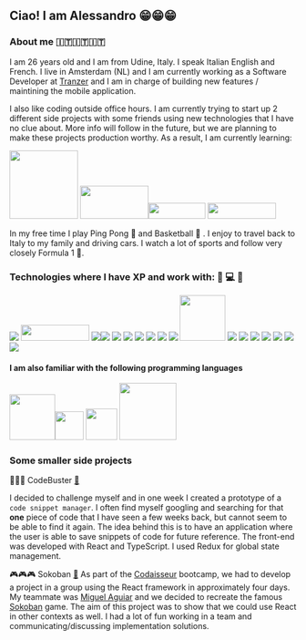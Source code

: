 ## Ciao! I am Alessandro 😁😁😁

### About me 🇮🇹🇮🇹🇮🇹

I am 26 years old and I am from Udine, Italy. I speak Italian English and French. I live in Amsterdam (NL) and I am currently working as a Software Developer at <a href="https://tranzer.com/?gclid=Cj0KCQjw3eeXBhD7ARIsAHjssr_k6pv7gGmsI5j6NdzLcPT3VlsZcdEW9IpSNpLhLHZgg4EGiu-49BkaAkPvEALw_wcB">Tranzer</a> and I am in charge of building new features / maintining the mobile application. 

I also like coding outside office hours. I am currently trying to start up 2 different side projects with some friends using new technologies that I have no clue about. More info will follow in the future, but we are planning to make these projects production worthy. As a result, I am currently learning: 

<img
width='120px' height='120px'
src='https://www.docker.com/wp-content/uploads/2022/05/Docker_Temporary_Image_Google_Blue_1080x1080_v1.png' />
<img width='120px' height='58px' src='https://miro.medium.com/max/920/1*CdjOgfolLt_GNJYBzI-1QQ.jpeg' /><img
width='100px' height='28px'
src='https://camo.githubusercontent.com/64a06327e4f2096d2c746b6a228b58e5d6d342f594cab86cce8bd95a07e2f69e/68747470733a2f2f696d672e736869656c64732e696f2f62616467652f2d4e6578742e6a732d3030303030303f266c6f676f3d6e6578742e6a73' />
<img
width='120px' height='28px' src='https://camo.githubusercontent.com/2752c132e2073265bc9e8c78f8b61be0c407e06762f8ba0c573718248b6ecee0/68747470733a2f2f696d672e736869656c64732e696f2f62616467652f2d506f737467726553514c2d3333363739313f266c6f676f3d706f737467726573716c' />

In my free time I play Ping Pong 🏓  and Basketball 🏀 . I enjoy to travel back to Italy to my family and driving cars. I watch a lot of sports and follow very closely Formula 1 🚗.

### Technologies where I have XP and work with: 📱 💻 🧪 
<img
src='https://camo.githubusercontent.com/876426d64480dd18283dc72bcf0f293d6871c746d5358168e28565efc1c0334d/68747470733a2f2f696d672e736869656c64732e696f2f62616467652f52656163742d3631444146423f6c6f676f3d7265616374266c6f676f436f6c6f723d7768697465267374796c653d666f722d7468652d6261646765' />
<img
width='120px' height='28px'
src='https://camo.githubusercontent.com/52c8261df97f0cc05fe0881a0ee6a7fce522dd4eea055eabe3e820cf2bf0411a/68747470733a2f2f696d672e736869656c64732e696f2f62616467652f52656163745f4e61746976652d3230323332413f266c6f676f3d7265616374266c6f676f436f6c6f723d363144414642' />
<img src='https://camo.githubusercontent.com/c2cca0fe542f9c1271669790c7ebb6abed9cbd25d6b2cd4863b70c3951ea2df6/68747470733a2f2f696d672e736869656c64732e696f2f62616467652f547970657363726970742d3331373843363f6c6f676f3d74797065736372697074266c6f676f436f6c6f723d7768697465267374796c653d666f722d7468652d6261646765' /><img src='https://camo.githubusercontent.com/f1ce1218eb39d7e7b6d246fb5ce1f6340158187e17ba462750de73e09cd8864f/68747470733a2f2f696d672e736869656c64732e696f2f62616467652f4a6176615363726970742d4637444631453f6c6f676f3d6a617661736372697074266c6f676f436f6c6f723d7768697465267374796c653d666f722d7468652d6261646765' />
<img src='https://camo.githubusercontent.com/876426d64480dd18283dc72bcf0f293d6871c746d5358168e28565efc1c0334d/68747470733a2f2f696d672e736869656c64732e696f2f62616467652f52656163742d3631444146423f6c6f676f3d7265616374266c6f676f436f6c6f723d7768697465267374796c653d666f722d7468652d6261646765' />
<img src='https://camo.githubusercontent.com/ba7b5a94c5934bd53128b7600332064a41d97c343ebc19e72c048daae18ea5d1/68747470733a2f2f696d672e736869656c64732e696f2f62616467652f4e6f64652e6a732d3333393933333f6c6f676f3d6e6f64652e6a73266c6f676f436f6c6f723d7768697465267374796c653d666f722d7468652d6261646765' />
<img src='
https://camo.githubusercontent.com/a3bbc59f190482c45788b1d213d1dc1b8f426691e0e6320aefe31bc6832f3491/68747470733a2f2f696d672e736869656c64732e696f2f62616467652f52656475782d3736344142433f6c6f676f3d7265647578266c6f676f436f6c6f723d7768697465267374796c653d666f722d7468652d6261646765' />
<img src='https://camo.githubusercontent.com/54d885a39ff8ae8e17e1f9dd9286eb8e754d4c44c6ff3a31b2ba8f143f454254/68747470733a2f2f696d672e736869656c64732e696f2f62616467652f457870726573732d3030303030303f6c6f676f3d65787072657373266c6f676f436f6c6f723d7768697465267374796c653d666f722d7468652d6261646765' />
<img src='https://camo.githubusercontent.com/ea0a0d5491e470f09b738a5b5412dc143ffdb1018f4ead88124374ffc576dbd4/68747470733a2f2f696d672e736869656c64732e696f2f62616467652f506f737467726553514c2d3431363945313f6c6f676f3d706f737467726573716c266c6f676f436f6c6f723d7768697465267374796c653d666f722d7468652d6261646765' />
<img src='https://camo.githubusercontent.com/1d7814efc567041c56f7cb83654566f6be83d8b2ff4392b6c1321bfeed7d7dc1/68747470733a2f2f696d672e736869656c64732e696f2f62616467652f53657175656c697a652d3532423045373f6c6f676f3d73657175656c697a65266c6f676f436f6c6f723d7768697465267374796c653d666f722d7468652d6261646765' />
<img width='80px' src='https://camo.githubusercontent.com/2435c2a64789b8a71c701a1a593b4a6e6869789bfb0626e515dc2a6b6dffa6c5/68747470733a2f2f696d672e736869656c64732e696f2f62616467652f2d435353332d3135373242363f7374796c653d666c61742d737175617265266c6f676f3d63737333' />
<img
src='https://camo.githubusercontent.com/cd8b2e0bbe5c80c162955dbd21fb71ae7a685af98252983ac5cb81a4c9b2a56c/68747470733a2f2f696d672e736869656c64732e696f2f62616467652f46697265626173652d3034396265353f266c6f676f3d6669726562617365' />
<img 
src='https://camo.githubusercontent.com/6347511346f317fdde060a600b5c82b6243daebdf03b842ec391c6109926955b/68747470733a2f2f696d672e736869656c64732e696f2f62616467652f476f6f676c655f506c61795f53746f72652d3431343134313f266c6f676f3d676f6f676c65706c6179' />
<img
src='https://camo.githubusercontent.com/6e28ce207e97661b2eda3b6d2ae04f2cd2f25590c0c062a8a0ec04e95438250e/68747470733a2f2f696d672e736869656c64732e696f2f62616467652f4170705f53746f72652d3232323232323f266c6f676f3d61707073746f7265' />
<img
src='https://camo.githubusercontent.com/2397782390139d240e3a6d58502dadf6b8443b0d2dc762db6f61cd0e6a620c12/68747470733a2f2f696d672e736869656c64732e696f2f62616467652f426974726973652d3638334438373f266c6f676f3d62697472697365' />
<img
src='https://camo.githubusercontent.com/1265b547b0cac3a4380631238bb380e0ad8a8c923886adc23d65c5361e64bbc1/68747470733a2f2f696d672e736869656c64732e696f2f62616467652f52656163745f4e61746976655f54657374696e675f4c6962726172792d3638334438373f266c6f676f3d74657374696e676c696272617279' />
<img
src='https://camo.githubusercontent.com/a5db13922bc5d0593a612868b762c0bc7528a3fcdba5373280fd943d6061b619/68747470733a2f2f696d672e736869656c64732e696f2f62616467652f2d4a6573742d3138646631363f266c6f676f3d6a657374' />
<img
src='https://camo.githubusercontent.com/22576fa0bcafa04f28a615214209cc28bc4cc6d7e30c1676ac2609ed61b30667/68747470733a2f2f696d672e736869656c64732e696f2f62616467652f52656475782d3539334438383f266c6f676f3d7265647578' />

#### I am also familiar with the following programming languages

<img width='80px' src='https://camo.githubusercontent.com/8f43425702111cf74b8533f47f540e0800740979cdd6a0d59fafef11d1287cc1/68747470733a2f2f696d672e736869656c64732e696f2f62616467652f2d432b2b2d3030353939433f7374796c653d666c61742d737175617265266c6f676f3d63' /><img width='50px' src='https://camo.githubusercontent.com/fd711c3d9436a4c65d3268ff77bdc48196b2d876ba076e5b58467d319a6ff4da/68747470733a2f2f696d672e736869656c64732e696f2f62616467652f2d6a6176612d4533344138363f7374796c653d666c61742d737175617265266c6f676f3d6a617661' />
<img width='55px' src='https://logovtor.com/wp-content/uploads/2020/11/scala-programming-language-logo-vector.png'/> 
<img
width='100px'     src='https://camo.githubusercontent.com/04305678953741d5643015d7a404433eb42170001b02bbe9ff701477ec52afb5/68747470733a2f2f696d672e736869656c64732e696f2f62616467652f2d507974686f6e2d3030303f266c6f676f3d507974686f6e' />

### Some smaller side projects
🦾🦾🦾 CodeBuster <a href='https://github.com/AlessandroGenerale17/csmClientTS'>🔗</a>

I decided to challenge myself and in one week I created a prototype of a `code snippet manager`. I often find myself googling and searching for that <b>one</b> piece of code that I have seen a few weeks back, but cannot seem to be able to find it again. The idea behind this is to have an application where the user is able to save snippets of code for future reference. The front-end was developed with React and TypeScript. I used Redux for global state management. 

🎮🎮🎮 Sokoban <a href='https://sokobangame.netlify.app'>🔗</a>
As part of the <a href='https://codaisseur.com/courses/academy/'>Codaisseur</a> bootcamp, we had to develop a project in a group using the React framework in approximately four days. My teammate was <a href='https://github.com/mgl-aguiar'>	Miguel Aguiar</a> and we decided to recreate the famous <a href='https://fy.wikipedia.org/wiki/Sokoban'>Sokoban</a> game. The aim of this project was to show that we could use React in other contexts as well. I had a lot of fun working in a team and communicating/discussing implementation solutions. 

